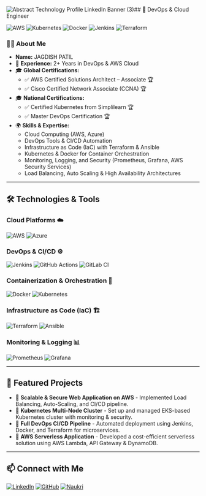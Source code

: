![Abstract Technology Profile LinkedIn Banner (3)](https://github.com/user-attachments/assets/2c87e518-fbb5-4159-ad66-afc8b65e3cff)## 🚀 DevOps & Cloud Engineer

![AWS](https://img.shields.io/badge/AWS-232F3E?style=for-the-badge&logo=amazonaws&logoColor=white)
![Kubernetes](https://img.shields.io/badge/Kubernetes-326CE5?style=for-the-badge&logo=kubernetes&logoColor=white)
![Docker](https://img.shields.io/badge/Docker-2496ED?style=for-the-badge&logo=docker&logoColor=white)
![Jenkins](https://img.shields.io/badge/Jenkins-D24939?style=for-the-badge&logo=jenkins&logoColor=white)
![Terraform](https://img.shields.io/badge/Terraform-623CE4?style=for-the-badge&logo=terraform&logoColor=white)

### 👨‍💻 About Me
- **Name:** JAGDISH PATIL
- 🏢 **Experience:** 2+ Years in DevOps & AWS Cloud
- 🎓 **Global Certifications:**
  - ✅ AWS Certified Solutions Architect – Associate 🏆
  - ✅ Cisco Certified Network Associate (CCNA) 🏆
- 🎓 **National Certifications:**
  - ✅ Certified Kubernetes from Simplilearn 🏆
  - ✅ Master DevOps Certification 🏆
- 🌍 **Skills & Expertise:**
  - Cloud Computing (AWS, Azure)
  - DevOps Tools & CI/CD Automation
  - Infrastructure as Code (IaC) with Terraform & Ansible
  - Kubernetes & Docker for Container Orchestration
  - Monitoring, Logging, and Security (Prometheus, Grafana, AWS Security Services)
  - Load Balancing, Auto Scaling & High Availability Architectures

---

## 🛠️ Technologies & Tools

### **Cloud Platforms** ☁️
![AWS](https://img.shields.io/badge/Amazon_AWS-232F3E?style=for-the-badge&logo=amazonaws&logoColor=white)
![Azure](https://img.shields.io/badge/Microsoft_Azure-0078D4?style=for-the-badge&logo=microsoftazure&logoColor=white)

### **DevOps & CI/CD** ⚙️
![Jenkins](https://img.shields.io/badge/Jenkins-D24939?style=for-the-badge&logo=jenkins&logoColor=white)
![GitHub Actions](https://img.shields.io/badge/GitHub_Actions-2088FF?style=for-the-badge&logo=github-actions&logoColor=white)
![GitLab CI](https://img.shields.io/badge/GitLab_CI-FCA121?style=for-the-badge&logo=gitlab&logoColor=white)

### **Containerization & Orchestration** 🐳
![Docker](https://img.shields.io/badge/Docker-2496ED?style=for-the-badge&logo=docker&logoColor=white)
![Kubernetes](https://img.shields.io/badge/Kubernetes-326CE5?style=for-the-badge&logo=kubernetes&logoColor=white)

### **Infrastructure as Code (IaC)** 🏗️
![Terraform](https://img.shields.io/badge/Terraform-623CE4?style=for-the-badge&logo=terraform&logoColor=white)
![Ansible](https://img.shields.io/badge/Ansible-EE0000?style=for-the-badge&logo=ansible&logoColor=white)

### **Monitoring & Logging** 📊
![Prometheus](https://img.shields.io/badge/Prometheus-E6522C?style=for-the-badge&logo=prometheus&logoColor=white)
![Grafana](https://img.shields.io/badge/Grafana-F46800?style=for-the-badge&logo=grafana&logoColor=white)

---

## 📌 Featured Projects
- 🔹 **Scalable & Secure Web Application on AWS** - Implemented Load Balancing, Auto-Scaling, and CI/CD pipeline.
- 🔹 **Kubernetes Multi-Node Cluster** - Set up and managed EKS-based Kubernetes cluster with monitoring & security.
- 🔹 **Full DevOps CI/CD Pipeline** - Automated deployment using Jenkins, Docker, and Terraform for microservices.
- 🔹 **AWS Serverless Application** - Developed a cost-efficient serverless solution using AWS Lambda, API Gateway & DynamoDB.

---

## 📫 Connect with Me
[![LinkedIn](https://img.shields.io/badge/LinkedIn-0A66C2?style=for-the-badge&logo=linkedin&logoColor=white)](https://www.linkedin.com/in/jagdish-patil-576682259/)
[![GitHub](https://img.shields.io/badge/GitHub-181717?style=for-the-badge&logo=github&logoColor=white)](https://github.com/your-username)
[![Naukri](https://img.shields.io/badge/Naukri-0059A5?style=for-the-badge&logo=naukri&logoColor=white)](https://www.naukri.com/mnjuser/profile?id=&altresid)
